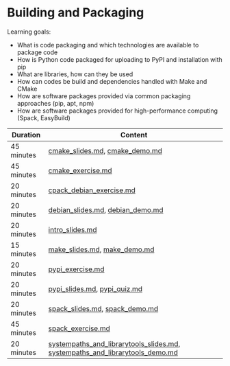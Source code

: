 # Building and Packaging

Learning goals:

- What is code packaging and which technologies are available to package code
- How is Python code packaged for uploading to PyPI and installation with pip
- What are libraries, how can they be used
- How can codes be build and dependencies handled with Make and CMake
- How are software packages provided via common packaging approaches (pip, apt, npm)
- How are software packages provided for high-performance computing (Spack, EasyBuild)

| Duration | Content |
| --- | --- |
| 45 minutes | [cmake_slides.md](https://github.com/Simulation-Software-Engineering/Lecture-Material/blob/main/03_building-and-packaging/cmake_slides.md), [cmake_demo.md](https://github.com/Simulation-Software-Engineering/Lecture-Material/blob/main/03_building-and-packaging/cmake_demo.md) |
| 45 minutes | [cmake_exercise.md](https://github.com/Simulation-Software-Engineering/Lecture-Material/blob/main/03_building-and-packaging/cmake_exercise.md) |
| 20 minutes | [cpack_debian_exercise.md](https://github.com/Simulation-Software-Engineering/Lecture-Material/blob/main/03_building-and-packaging/cpack_debian_exercise.md) |
| 20 minutes | [debian_slides.md](https://github.com/Simulation-Software-Engineering/Lecture-Material/blob/main/03_building-and-packaging/debian_slides.md), [debian_demo.md](https://github.com/Simulation-Software-Engineering/Lecture-Material/blob/main/03_building-and-packaging/debian_demo.md) |
| 20 minutes | [intro_slides.md](https://github.com/Simulation-Software-Engineering/Lecture-Material/blob/main/03_building-and-packaging/intro_slides.md) |
| 15 minutes | [make_slides.md](https://github.com/Simulation-Software-Engineering/Lecture-Material/blob/main/03_building-and-packaging/make_slides.md), [make_demo.md](https://github.com/Simulation-Software-Engineering/Lecture-Material/blob/main/03_building-and-packaging/make_demo.md) |
| 20 minutes | [pypi_exercise.md](https://github.com/Simulation-Software-Engineering/Lecture-Material/blob/main/03_building-and-packaging/pypi_exercise.md) |
| 20 minutes | [pypi_slides.md](https://github.com/Simulation-Software-Engineering/Lecture-Material/blob/main/03_building-and-packaging/pypi_slides.md), [pypi_quiz.md](https://github.com/Simulation-Software-Engineering/Lecture-Material/blob/main/03_building-and-packaging/pypi_quiz.md) |
| 20 minutes | [spack_slides.md](https://github.com/Simulation-Software-Engineering/Lecture-Material/blob/main/03_building-and-packaging/spack_slides.md), [spack_demo.md](https://github.com/Simulation-Software-Engineering/Lecture-Material/blob/main/03_building-and-packaging/spack_demo.md) |
| 45 minutes | [spack_exercise.md](https://github.com/Simulation-Software-Engineering/Lecture-Material/blob/main/03_building-and-packaging/spack_exercise.md) |
| 20 minutes | [systempaths_and_librarytools_slides.md](https://github.com/Simulation-Software-Engineering/Lecture-Material/blob/main/03_building-and-packaging/systempaths_and_librarytools_slides.md), [systempaths_and_librarytools_demo.md](https://github.com/Simulation-Software-Engineering/Lecture-Material/blob/main/03_building-and-packaging/systempaths_and_librarytools_demo.md) |
